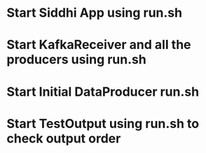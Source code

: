 # Start Siddhi App using run.sh
# Start KafkaReceiver and all the producers using run.sh
# Start Initial DataProducer run.sh
# Start TestOutput using run.sh to check output order
